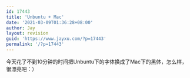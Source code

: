 ```yaml
---
id: 17443
title: 'Unbuntu + Mac'
date: '2021-03-09T01:36:28+08:00'
author: Jay
layout: revision
guid: 'https://www.jayxu.com/?p=17443'
permalink: '/?p=17443'
---
```


今天花了不到10分钟的时间把Unbuntu下的字体换成了Mac下的黑体，怎么样，很漂亮吧：）<br />